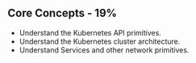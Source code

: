 ## Core Concepts - 19%

- Understand the Kubernetes API primitives.
- Understand the Kubernetes cluster architecture.
- Understand Services and other network primitives.
